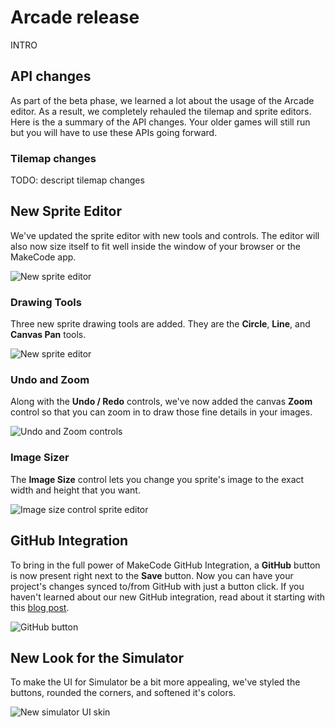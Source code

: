 # Arcade release

INTRO

## API changes

As part of the beta phase, we learned a lot about the usage of the Arcade editor. As a result, we completely rehauled the tilemap and sprite editors. Here is the a summary of the API changes. Your older games will still run but you will have to use these APIs going forward.

### Tilemap changes

TODO: descript tilemap changes

## New Sprite Editor

We've updated the sprite editor with new tools and controls. The editor will also now size itself to fit well
inside the window of your browser or the MakeCode app.

![New sprite editor](/static/blog/arcade/release-12-2019/new-sprite-editor.png)

### Drawing Tools

Three new sprite drawing tools are added. They are the **Circle**, **Line**, and **Canvas Pan** tools.

![New sprite editor](/static/blog/arcade/release-12-2019/drawing-tools.png)

### Undo and Zoom

Along with the **Undo / Redo** controls, we've now added the canvas **Zoom** control so that you can
zoom in to draw those fine details in your images.

![Undo and Zoom controls](/static/blog/arcade/release-12-2019/undo-zoom.png)

### Image Sizer

The **Image Size** control lets you change you sprite's image to the exact width and height that you want.

![Image size control sprite editor](/static/blog/arcade/release-12-2019/image-sizer.png)

## GitHub Integration

To bring in the full power of MakeCode GitHub Integration, a **GitHub** button is now present right next
to the **Save** button. Now you can have your project's changes synced to/from GitHub with just a button
click. If you haven't learned about our new GitHub integration, read about it starting with this [blog post](/blog/github-packages).

![GitHub button](/static/blog/arcade/release-12-2019/github-integrate.png)

## New Look for the Simulator

To make the UI for Simulator be a bit more appealing, we've styled the buttons, rounded the corners,
and softened it's colors.

![New simulator UI skin](/static/blog/arcade/release-12-2019/new-sim-ui.png)
